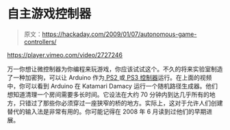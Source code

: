 # 自主游戏控制器

> 原文：<https://hackaday.com/2009/01/07/autonomous-game-controllers/>

<https://player.vimeo.com/video/2727246>

</div> <p>万一你想让微控制器为你编程来玩游戏，你应该试试这个。不久的将来实验室制造了一种加密狗，可以让 Arduino 作为<a href="http://www.mahalo.com/Playstation_2" title="Playstation 2 - Mahalo" target="_blank"> PS2 </a>或<a href="http://www.mahalo.com/Playstation_3" title="Playstation 3 - Mahalo" target="_blank"> PS3 控制器</a>运行。在上面的视频中，你可以看到 Arduino 在 Katamari Damacy 运行一个随机路径生成器。他们想知道清理一个房间需要多长时间。它设法在大约 70 分钟内到达几乎所有的地方，只错过了那些你必须穿过一座狭窄的桥的地方。实际上，这对于允许人们创建替代的输入法是非常有用的。你可能记得在 2008 年 6 月读到过他们的早期进展。</p> </body> </html>